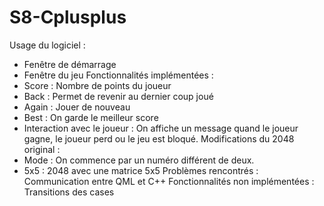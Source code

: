 # S8-Cplusplus

Usage du logiciel :
  - Fenêtre de démarrage 
  - Fenêtre du jeu
Fonctionnalités implémentées :
  -	Score : Nombre de points du joueur
  -	Back : Permet de revenir au dernier coup joué
  -	Again : Jouer de nouveau
  -	Best : On garde le meilleur score
  -	Interaction avec le joueur : On affiche un message quand le joueur gagne, le joueur perd ou le jeu est bloqué.
  Modifications du 2048 original :
  -	Mode : On commence par un numéro différent de deux.
  -	5x5 : 2048 avec une matrice 5x5 
Problèmes rencontrés :
  Communication entre QML et C++
Fonctionnalités non implémentées :
  Transitions des cases 
